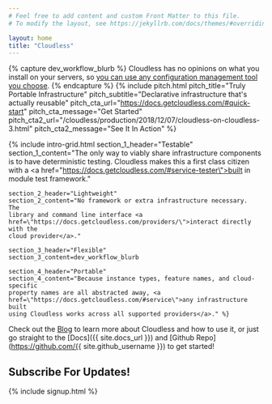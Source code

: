 ```yaml
---
# Feel free to add content and custom Front Matter to this file.
# To modify the layout, see https://jekyllrb.com/docs/themes/#overriding-theme-defaults

layout: home
title: "Cloudless"
---
```

{% capture dev_workflow_blurb %}
Cloudless has no opinions on what you install on your servers, so <a href="{%
post_url 2018-09-24-the-cloudless-development-workflow %}">you can use any
configuration management tool you choose</a>.
{% endcapture %}
{% include pitch.html
    pitch_title="Truly Portable Infrastructure"
    pitch_subtitle="Declarative infrastructure that's actually reusable"
    pitch_cta_url="https://docs.getcloudless.com/#quick-start"
    pitch_cta_message="Get Started"
    pitch_cta2_url="/cloudless/production/2018/12/07/cloudless-on-cloudless-3.html"
    pitch_cta2_message="See It In Action" %}

{% include intro-grid.html
    section_1_header="Testable"
    section_1_content="The only way to viably share infrastructure components is
    to have deterministic testing.  Cloudless makes this a first class citizen
    with a <a href=\"https://docs.getcloudless.com/#service-tester\">built in
    module test framework</a>."

    section_2_header="Lightweight"
    section_2_content="No framework or extra infrastructure necessary.  The
    library and command line interface <a
    href=\"https://docs.getcloudless.com/providers/\">interact directly with the
    cloud provider</a>."

    section_3_header="Flexible"
    section_3_content=dev_workflow_blurb

    section_4_header="Portable"
    section_4_content="Because instance types, feature names, and cloud-specific
    property names are all abstracted away, <a
    href=\"https://docs.getcloudless.com/#service\">any infrastructure built
    using Cloudless works across all supported providers</a>." %}

Check out the [Blog](/blog) to learn more about Cloudless and how to use it, or
just go straight to the [Docs]({{ site.docs_url }}) and [Github
Repo](https://github.com/{{ site.github_username }}) to get started!

## Subscribe For Updates!

{% include signup.html %}
